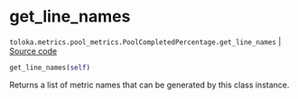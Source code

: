 # get_line_names
`toloka.metrics.pool_metrics.PoolCompletedPercentage.get_line_names` | [Source code](https://github.com/Toloka/toloka-kit/blob/v0.1.26/src/metrics/pool_metrics.py#L184)

```python
get_line_names(self)
```

Returns a list of metric names that can be generated by this class instance.


